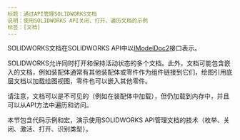 ```yaml
---
标题：通过API管理SOLIDWORKS文档
说明：使用SOLIDWORKS API关闭、打开、遍历文档的示例
标签：[文档]
---
```


SOLIDWORKS文档在SOLIDWORKS API中以[IModelDoc2](https://help.solidworks.com/2018/english/api/sldworksapi/SolidWorks.Interop.sldworks~SolidWorks.Interop.sldworks.IModelDoc2.html)接口表示。

SOLIDWORKS允许同时打开和保持活动状态的多个文档。此外，文档可能包含嵌入的文档，例如装配体通常有其他装配体或零件作为组件链接到它们，绘图引用底层文档以加载绘图视图，零件也可以嵌入其他零件。

请注意，文档可以是不可见的（例如在装配体中加载），但仍加载到内存中，并且可以从API方法中遍历和访问。

本节包含代码示例和宏，演示使用SOLIDWORKS API管理文档的技术（枚举、关闭、激活、打开、识别类型）。